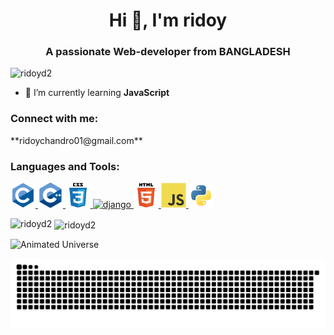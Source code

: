 

<h1 align="center">Hi 👋, I'm ridoy</h1>
<h3 align="center">A passionate Web-developer from BANGLADESH</h3>

<p align="left"> <img src="https://komarev.com/ghpvc/?username=ridoyd2&label=Profile%20views&color=0e75b6&style=flat" alt="ridoyd2" /> </p>

- 🌱 I’m currently learning **JavaScript**

<h3 align="left">Connect with me:</h3> **ridoychandro01@gmail.com**
<p align="left">
</p>

<h3 align="left">Languages and Tools:</h3>
<p align="left"> <a href="https://www.cprogramming.com/" target="_blank" rel="noreferrer"> <img src="https://raw.githubusercontent.com/devicons/devicon/master/icons/c/c-original.svg" alt="c" width="40" height="40"/> </a> <a href="https://www.w3schools.com/cpp/" target="_blank" rel="noreferrer"> <img src="https://raw.githubusercontent.com/devicons/devicon/master/icons/cplusplus/cplusplus-original.svg" alt="cplusplus" width="40" height="40"/> </a> <a href="https://www.w3schools.com/css/" target="_blank" rel="noreferrer"> <img src="https://raw.githubusercontent.com/devicons/devicon/master/icons/css3/css3-original-wordmark.svg" alt="css3" width="40" height="40"/> </a> <a href="https://www.djangoproject.com/" target="_blank" rel="noreferrer"> <img src="https://cdn.worldvectorlogo.com/logos/django.svg" alt="django" width="40" height="40"/> </a> <a href="https://www.w3.org/html/" target="_blank" rel="noreferrer"> <img src="https://raw.githubusercontent.com/devicons/devicon/master/icons/html5/html5-original-wordmark.svg" alt="html5" width="40" height="40"/> </a> <a href="https://developer.mozilla.org/en-US/docs/Web/JavaScript" target="_blank" rel="noreferrer"> <img src="https://raw.githubusercontent.com/devicons/devicon/master/icons/javascript/javascript-original.svg" alt="javascript" width="40" height="40"/> </a> <a href="https://www.python.org" target="_blank" rel="noreferrer"> <img src="https://raw.githubusercontent.com/devicons/devicon/master/icons/python/python-original.svg" alt="python" width="40" height="40"/> </a> </p>

<p><img align="left" src="https://github-readme-stats.vercel.app/api/top-langs?username=ridoyd2&show_icons=true&locale=en&layout=compact" alt="ridoyd2" /></p>

<p>&nbsp;<img align="center" src="https://github-readme-stats.vercel.app/api?username=ridoyd2&show_icons=true&locale=en" alt="ridoyd2" /></p>

![Animated Universe](https://media1.giphy.com/media/M0WjHhGx87PoY/giphy.gif)

![Snake animation](https://github.com/ridoyd2/ridoyd2/blob/output/github-contribution-grid-snake.svg)

